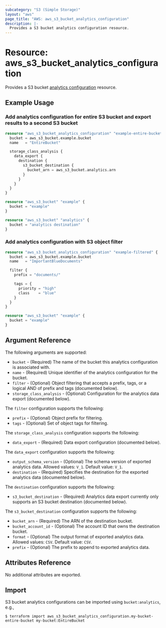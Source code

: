 ```yaml
---
subcategory: "S3 (Simple Storage)"
layout: "aws"
page_title: "AWS: aws_s3_bucket_analytics_configuration"
description: |-
  Provides a S3 bucket analytics configuration resource.
---
```


# Resource: aws_s3_bucket_analytics_configuration

Provides a S3 bucket [analytics configuration](https://docs.aws.amazon.com/AmazonS3/latest/dev/analytics-storage-class.html) resource.

## Example Usage

### Add analytics configuration for entire S3 bucket and export results to a second S3 bucket

```terraform
resource "aws_s3_bucket_analytics_configuration" "example-entire-bucket" {
  bucket = aws_s3_bucket.example.bucket
  name   = "EntireBucket"

  storage_class_analysis {
    data_export {
      destination {
        s3_bucket_destination {
          bucket_arn = aws_s3_bucket.analytics.arn
        }
      }
    }
  }
}

resource "aws_s3_bucket" "example" {
  bucket = "example"
}

resource "aws_s3_bucket" "analytics" {
  bucket = "analytics destination"
}
```

### Add analytics configuration with S3 object filter

```terraform
resource "aws_s3_bucket_analytics_configuration" "example-filtered" {
  bucket = aws_s3_bucket.example.bucket
  name   = "ImportantBlueDocuments"

  filter {
    prefix = "documents/"

    tags = {
      priority = "high"
      class    = "blue"
    }
  }
}

resource "aws_s3_bucket" "example" {
  bucket = "example"
}
```

## Argument Reference

The following arguments are supported:

* `bucket` - (Required) The name of the bucket this analytics configuration is associated with.
* `name` - (Required) Unique identifier of the analytics configuration for the bucket.
* `filter` - (Optional) Object filtering that accepts a prefix, tags, or a logical AND of prefix and tags (documented below).
* `storage_class_analysis` - (Optional) Configuration for the analytics data export (documented below).

The `filter` configuration supports the following:

* `prefix` - (Optional) Object prefix for filtering.
* `tags` - (Optional) Set of object tags for filtering.

The `storage_class_analysis` configuration supports the following:

* `data_export` - (Required) Data export configuration (documented below).

The `data_export` configuration supports the following:

* `output_schema_version` - (Optional) The schema version of exported analytics data. Allowed values: `V_1`. Default value: `V_1`.
* `destination` - (Required) Specifies the destination for the exported analytics data (documented below).

The `destination` configuration supports the following:

* `s3_bucket_destination` - (Required) Analytics data export currently only supports an S3 bucket destination (documented below).

The `s3_bucket_destination` configuration supports the following:

* `bucket_arn` - (Required) The ARN of the destination bucket.
* `bucket_account_id` - (Optional) The account ID that owns the destination bucket.
* `format` - (Optional) The output format of exported analytics data. Allowed values: `CSV`. Default value: `CSV`.
* `prefix` - (Optional) The prefix to append to exported analytics data.

## Attributes Reference

No additional attributes are exported.

## Import

S3 bucket analytics configurations can be imported using `bucket:analytics`, e.g.,

```
$ terraform import aws_s3_bucket_analytics_configuration.my-bucket-entire-bucket my-bucket:EntireBucket
```
